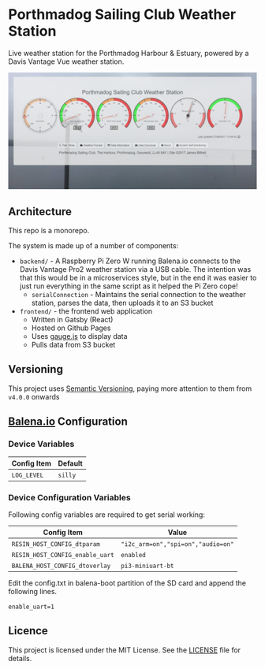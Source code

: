 # Porthmadog Sailing Club Weather Station

Live weather station for the Porthmadog Harbour & Estuary, powered by a Davis Vantage Vue weather station.

![Screenshot](.github/screenshot1.png)

## Architecture 

This repo is a monorepo. 

The system is made up of a number of components:

- `backend/` - A Raspberry Pi Zero W running Balena.io connects to the Davis Vantage Pro2 weather station via a USB cable. The intention was that this would be in a microservices style, but in the end it was easier to just run everything in the same script as it helped the Pi Zero cope!
  - `serialConnection` - Maintains the serial connection to the weather station, parses the data, then uploads it to an S3 bucket
- `frontend/` - the frontend web application
  - Written in Gatsby (React)
  - Hosted on Github Pages
  - Uses [gauge.js](https://github.com/bernii/gauge.js) to display data
  - Pulls data from S3 bucket

## Versioning

This project uses [Semantic Versioning](https://semver.org/), paying more attention to them from `v4.0.0` onwards

## [Balena.io](https://balena.io) Configuration 

### Device Variables

**Config Item**|**Default**
-----|-----
`LOG_LEVEL` | `silly`

### Device Configuration Variables

Following config variables are required to get serial working:

**Config Item**|**Value**
-----|-----
`RESIN_HOST_CONFIG_dtparam` | `"i2c_arm=on","spi=on","audio=on"`
`RESIN_HOST_CONFIG_enable_uart` | `enabled`
`BALENA_HOST_CONFIG_dtoverlay` | `pi3-miniuart-bt`

Edit the config.txt in balena-boot partition of the SD card and append the following lines.
```
enable_uart=1
```

## Licence 

This project is licensed under the MIT License. See the [LICENSE](LICENSE.md) file for details.